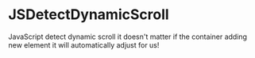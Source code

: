 # JSDetectDynamicScroll
JavaScript detect dynamic scroll it doesn't matter if the container adding new element it will automatically adjust for us!
